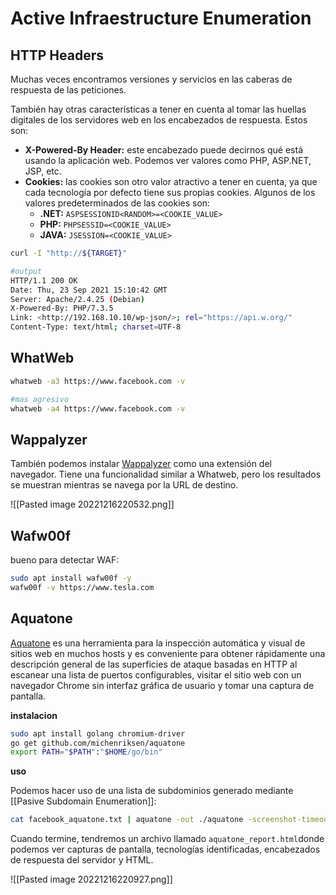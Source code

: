 # Active Infraestructure Enumeration

## HTTP Headers

Muchas veces encontramos versiones y servicios en las caberas de respuesta de las peticiones.

También hay otras características a tener en cuenta al tomar las huellas digitales de los servidores web en los encabezados de respuesta. Estos son:

- **X-Powered-By Header:** este encabezado puede decirnos qué está usando la aplicación web. Podemos ver valores como PHP, ASP.NET, JSP, etc.
- **Cookies:** las cookies son otro valor atractivo a tener en cuenta, ya que cada tecnología por defecto tiene sus propias cookies. Algunos de los valores predeterminados de las cookies son:
	- **.NET:** `ASPSESSIONID<RANDOM>=<COOKIE_VALUE>`
	- **PHP:** `PHPSESSID=<COOKIE_VALUE>`
	- **JAVA:** `JSESSION=<COOKIE_VALUE>`

```bash
curl -I "http://${TARGET}"

#output
HTTP/1.1 200 OK
Date: Thu, 23 Sep 2021 15:10:42 GMT
Server: Apache/2.4.25 (Debian)
X-Powered-By: PHP/7.3.5
Link: <http://192.168.10.10/wp-json/>; rel="https://api.w.org/"
Content-Type: text/html; charset=UTF-8
```

## WhatWeb

```bash
whatweb -a3 https://www.facebook.com -v

#mas agresivo
whatweb -a4 https://www.facebook.com -v
```

## Wappalyzer

También podemos instalar [Wappalyzer](https://www.wappalyzer.com/) como una extensión del navegador. Tiene una funcionalidad similar a Whatweb, pero los resultados se muestran mientras se navega por la URL de destino.

![[Pasted image 20221216220532.png]]

## Wafw00f

bueno para detectar WAF:

```bash
sudo apt install wafw00f -y
wafw00f -v https://www.tesla.com
```

## Aquatone

[Aquatone](https://github.com/michenriksen/aquatone) es una herramienta para la inspección automática y visual de sitios web en muchos hosts y es conveniente para obtener rápidamente una descripción general de las superficies de ataque basadas en HTTP al escanear una lista de puertos configurables, visitar el sitio web con un navegador Chrome sin interfaz gráfica de usuario y tomar una captura de pantalla.

**instalacion**

```bash
sudo apt install golang chromium-driver
go get github.com/michenriksen/aquatone
export PATH="$PATH":"$HOME/go/bin"
```

**uso**

Podemos hacer uso de una lista de subdominios generado mediante [[Pasive Subdomain Enumeration]]:

```bash
cat facebook_aquatone.txt | aquatone -out ./aquatone -screenshot-timeout 1000
```

Cuando termine, tendremos un archivo llamado `aquatone_report.html`donde podemos ver capturas de pantalla, tecnologías identificadas, encabezados de respuesta del servidor y HTML.

![[Pasted image 20221216220927.png]]